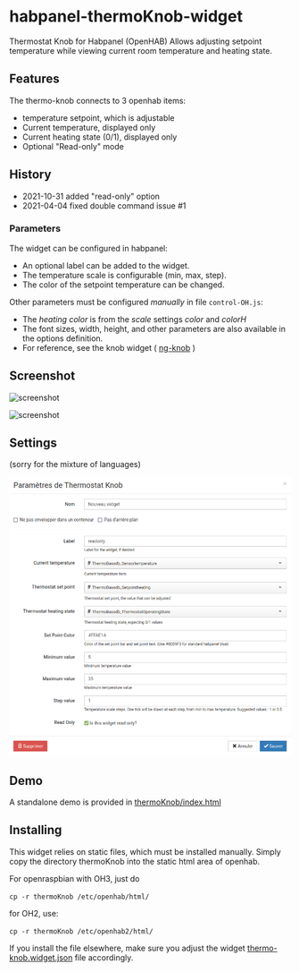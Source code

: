 # habpanel-thermoKnob-widget

Thermostat Knob for Habpanel (OpenHAB)
Allows adjusting setpoint temperature while viewing current room temperature and heating state.

## Features

The thermo-knob connects to 3 openhab items:
- temperature setpoint, which is adjustable
- Current temperature, displayed only
- Current heating state (0/1), displayed only
- Optional "Read-only" mode

## History

- 2021-10-31 added "read-only" option
- 2021-04-04 fixed double command issue #1

### Parameters

The widget can be configured in habpanel:
- An optional label can be added to the widget.
- The temperature scale is configurable (min, max, step).
- The color of the setpoint temperature can be changed.

Other parameters must be configured *manually* in file ``control-OH.js``:
- The *heating color* is from the *scale* settings *color* and *colorH*
- The font sizes, width, height, and other parameters are also available in the options definition.
- For reference, see the knob widget ( [ng-knob](https://github.com/RadMie/ng-knob) )


## Screenshot

![screenshot](img/thermo3.png)

![screenshot](img/thermo-habpanel.png)

## Settings

(sorry for the mixture of languages)

![settings](img/thermo-settings.png)

## Demo

A standalone demo is provided in [thermoKnob/index.html](thermoKnob/index.html)

## Installing

This widget relies on static files, which must be installed manually.
Simply copy the directory thermoKnob into the static html area of openhab.

For openraspbian with OH3, just do

`cp -r thermoKnob /etc/openhab/html/`

for OH2, use:

`cp -r thermoKnob /etc/openhab2/html/`

If you install the file elsewhere, make sure you adjust the widget [thermo-knob.widget.json](thermo-knob.widget.json) file accordingly.

